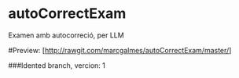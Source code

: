 # autoCorrectExam
Examen amb autocorreció, per LLM

#Preview: [http://rawgit.com/marcgalmes/autoCorrectExam/master/]

###Idented branch, vercion: 1
